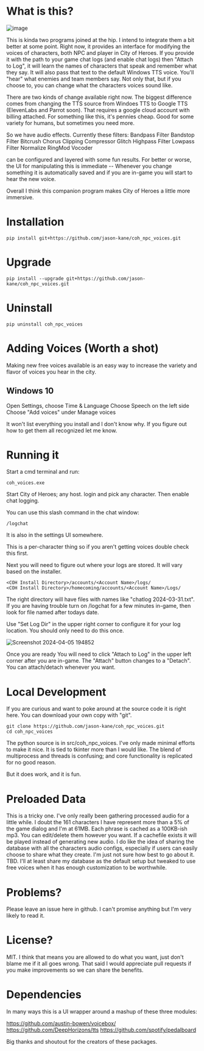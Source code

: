 # What is this?

![image](https://github.com/jason-kane/coh_npc_voices/assets/1907832/4c9f2372-ce67-43f3-b13a-c822d1b4a952)

This is kinda two programs joined at the hip.  I intend to integrate them a bit better at some point.  Right now, it provides an interface for modifying the voices of characters, both NPC and player in City of Heroes.  If you provide it with the path to your game chat logs (and enable chat logs) then "Attach to Log", it will learn the names of characters that speak and remember what they say.  It will also pass that text to the default Windows TTS voice.  You'll "hear" what enemies and team members say.  Not only that, but if you choose to, you can change what the characters voices sound like.

There are two kinds of change available right now.  The biggest difference comes from changing the TTS source from Windoes TTS to Google TTS (ElevenLabs and Parrot soon).  That requires a google cloud account with billing attached.  For something like this, it's pennies cheap.  Good for some variety for humans, but sometimes you need more.

So we have audio effects.  Currently these filters:
    Bandpass Filter
    Bandstop Filter
    Bitcrush
    Chorus
    Clipping
    Compressor
    Glitch
    Highpass Filter
    Lowpass Filter
    Normalize
    RingMod
    Vocoder

can be configured and layered with some fun results.  For better or worse, the UI for manipulating this is immediate --  Whenever you change something it is automatically saved and if you are in-game you will start to hear the new voice.

Overall I think this companion program makes City of Heroes a little more immersive.

# Installation

    pip install git+https://github.com/jason-kane/coh_npc_voices.git

# Upgrade

    pip install --upgrade git+https://github.com/jason-kane/coh_npc_voices.git

# Uninstall

    pip uninstall coh_npc_voices

# Adding Voices (Worth a shot)

Making new free voices available is an easy way to increase the variety and flavor of voices you hear in the city.

## Windows 10

Open Settings, choose Time & Language
Choose Speech on the left side
Choose "Add voices" under Manage voices

It won't list everything you install and I don't know why.  If you figure out how to get them all recognized let me know.

# Running it

Start a cmd terminal and run:

    coh_voices.exe

Start City of Heroes; any host.  login and pick any character.  Then enable chat logging.

You can use this slash command in the chat window:

    /logchat

It is also in the settings UI somewhere.

This is a per-character thing so if you aren't getting voices double check this first.

Next you will need to figure out where your logs are stored.  It will vary based on the installer.

    <COH Install Directory>/accounts/<Account Name>/logs/
    <COH Install Directory>/homecoming/accounts/<Account Name>/Logs/

The right directory will have files with names like "chatlog 2024-03-31.txt".  If you are having trouble turn on /logchat for a few minutes in-game, then look for file named after todays date.

Use "Set Log Dir" in the upper right corner to configure it for your log location.  You should only need to do this once.

![Screenshot 2024-04-05 194852](https://github.com/jason-kane/coh_npc_voices/assets/1907832/0647db42-b8a1-44f5-8642-d42948322a4a)

Once you are ready You will need to click "Attach to Log" in the upper left corner after you are in-game.  The "Attach" button changes to a "Detach".  You can attach/detach whenever you want.


# Local Development

If you are curious and want to poke around at the source code it is right here.  You can download your own copy with "git".

    git clone https://github.com/jason-kane/coh_npc_voices.git
    cd coh_npc_voices

The python source is in src/coh_npc_voices.  I've only made minimal efforts to make it nice.  It is tied to tkinter more than I would like.  The blend of multiprocess and threads is confusing; and core functionality is replicated for no good reason.

But it does work, and it is fun.

# Preloaded Data

This is a tricky one.  I've only really been gathering processed audio for a little while.  I doubt the 161 characters I have represent more than a 5% of the game dialog and I'm at 61MB.  Each phrase is cached as a 100KB-ish mp3.  You can edit/delete them however you want.  If a cachefile exists it will be played instead of generating new audio.  I do like the idea of sharing the database with all the characters audio configs, especially if users can easily choose to share what they create.  I'm just not sure how best to go about it.  TBD.  I'll at least share my database as the default setup but tweaked to use free voices when it has enough customization to be worthwhile.

# Problems?

Please leave an issue here in github.  I can't promise anything but I'm very likely to read it.

# License?

MIT.  I think that means you are allowed to do what you want, just don't blame me if it all goes wrong.  That said I would appreciate pull requests if you make improvements so we can share the benefits.


# Dependencies

In many ways this is a UI wrapper around a mashup of these three modules:

https://github.com/austin-bowen/voicebox/
https://github.com/DeepHorizons/tts
https://github.com/spotify/pedalboard

Big thanks and shoutout for the creators of these packages.
